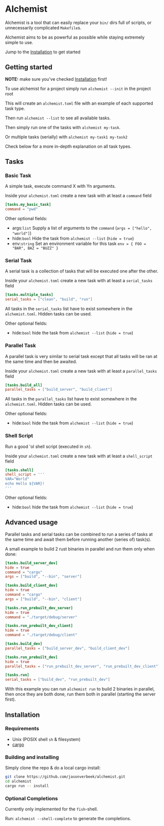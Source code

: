 # Alchemist

Alchemist is a tool that can easily replace your `bin/` dirs full of scripts, or unnecessarily complicated `Makefile`s.

Alchemist aims to be as powerful as possible while staying extremely simple to use.

Jump to the [Installation](#Installation) to get started

## Getting started
**NOTE:** make sure you've checked [Installation](#Installation) first!

To use alchemist for a project simply run `alchemist --init` in the project root

This will create an `alchemist.toml` file with an example of each supported task type.

Then run `alchemist --list` to see all available tasks.

Then simply run one of the tasks with `alchemist my-task`.

Or multiple tasks (serially) with `alchemist my-task1 my-task2`

Check below for a more in-depth explanation on all task types.

## Tasks

### Basic Task

A simple task, execute command X with Yn arguments.

Inside your `alchemist.toml` create a new task with at least a `command` field

```toml
[tasks.my_basic_task]
command = "pwd"
```

Other optional fields:
- args:`list` Supply a list of arguments to the `command` (`args = ["hello", "world"]`)
- hide:`bool` Hide the task from `alchemist --list` (`hide = true`)
- env:`string` Set an environment variable for this task `env = { FOO = "BAR", BAZ = "BUZZ" }`

### Serial Task

A serial task is a collection of tasks that will be executed one after the other.

Inside your `alchemist.toml` create a new task with at least a `serial_tasks` field
```toml
[tasks.multiple_tasks]
serial_tasks = ["clean", "build", "run"]
```

All tasks in the `serial_tasks` list have to exist somewhere in the `alchemist.toml`. Hidden tasks can be used.

Other optional fields:
- hide:`bool` hide the task from `alchemist --list` (`hide = true`)

### Parallel Task

A parallel task is very similar to serial task except that all tasks will be ran at the same time and then be awaited.

Inside your `alchemist.toml` create a new task with at least a `parallel_tasks` field
```toml
[tasks.build_all]
parallel_tasks = ["build_server", "build_client"]
```

All tasks in the `parallel_tasks` list have to exist somewhere in the `alchemist.toml`. Hidden tasks can be used.

Other optional fields:
- hide:`bool` hide the task from `alchemist --list` (`hide = true`)

### Shell Script

Run a good 'ol shell script (executed in `sh`).

Inside your `alchemist.toml` create a new task with at least a `shell_script` field
```toml
[tasks.shell]
shell_script = '''
VAR="World"
echo Hello ${VAR}!
'''
```

Other optional fields:
- hide:`bool` hide the task from `alchemist --list` (`hide = true`)

## Advanced usage

Parallel tasks and serial tasks can be combined to run a series of tasks at the same time and await them before running another (series of) task(s).

A small example to build 2 rust binaries in parallel and run them only when done:
```toml
[tasks.build_server_dev]
hide = true
command = "cargo"
args = ["build", "--bin", "server"]

[tasks.build_client_dev]
hide = true
command = "cargo"
args = ["build", "--bin", "client"]

[tasks.run_prebuilt_dev_server]
hide = true
command = "./target/debug/server"

[tasks.run_prebuilt_dev_client]
hide = true
command = "./target/debug/client"

[tasks.build_dev]
parallel_tasks = ["build_server_dev", "build_client_dev"]

[tasks.run_prebuilt_dev]
hide = true
parallel_tasks = ["run_prebuilt_dev_server", "run_prebuilt_dev_client"]

[tasks.run]
serial_tasks = ["build_dev", "run_prebuilt_dev"]
```

With this example you can run `alchemist run` to build 2 binaries in parallel, then once they are both done, run them both in parallel (starting the server first).

## Installation

### Requirements
- Unix (POSIX shell `sh` & filesystem)
- [cargo](https://rustup.rs/)

### Building and installing
Simply clone the repo & do a local cargo install:

```sh
git clone https://github.com/jasonverbeek/alchemist.git
cd alchemist
cargo run -- install
```

### Optional Completions
Currently only implemented for the `fish`-shell.

Run: `alchemist --shell-complete` to generate the completions.
